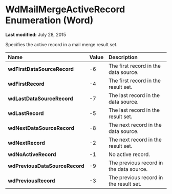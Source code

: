 
# WdMailMergeActiveRecord Enumeration (Word)

 **Last modified:** July 28, 2015

Specifies the active record in a mail merge result set.


|**Name**|**Value**|**Description**|
|:-----|:-----|:-----|
| **wdFirstDataSourceRecord**|-6|The first record in the data source.|
| **wdFirstRecord**|-4|The first record in the result set.|
| **wdLastDataSourceRecord**|-7|The last record in the data source.|
| **wdLastRecord**|-5|The last record in the result set.|
| **wdNextDataSourceRecord**|-8|The next record in the data source.|
| **wdNextRecord**|-2|The next record in the result set.|
| **wdNoActiveRecord**|-1|No active record.|
| **wdPreviousDataSourceRecord**|-9|The previous record in the data source.|
| **wdPreviousRecord**|-3|The previous record in the result set.|
